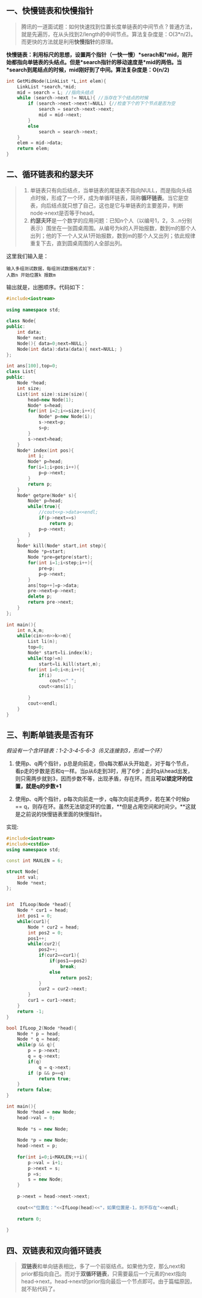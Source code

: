 ## 一、快慢链表和快慢指针

> 腾讯的一道面试题：如何快速找到位置长度单链表的中间节点？普通方法，就是先遍历，在从头找到2/length的中间节点。算法复杂度是：O(3*n/2)。而更快的方法就是利用**快慢指针**的原理。

**快慢链表：利用标尺的思想，设置两个指针（一快一慢）\*serach和\*mid，刚开始都指向单链表的头结点。但是\*search指针的移动速度是\*mid的两倍。当\*search到尾结点的时候，mid刚好到了中间。算法复杂度是：O(n/2)**

```c
int GetMidNode(LinkList *L,int elem){
	LinkList *search,*mid;
	mid = search = L; //指向头结点
	while (search->next != NULL){ //当存在下个结点的时候 
		if (search->next->next!=NULL) {//检查下个的下个节点是否为空 
			search = search->next->next;
			mid = mid->next;
		} 
		else
			search = search->next;
	}
	elem = mid->data;
	return elem;
} 
```
## 二、循环链表和约瑟夫环
> 1. 单链表只有向后结点，当单链表的尾链表不指向NULL，而是指向头结点时候，形成了一个环，成为单循环链表，简称**循环链表**。当它是空表，向后结点就只想了自己，这也是它与单链表的主要差异，判断node->next是否等于head。
> 2. **约瑟夫环**是一个数学的应用问题：已知n个人（以编号1，2，3...n分别表示）围坐在一张圆桌周围。从编号为k的人开始报数，数到m的那个人出列；他的下一个人又从1开始报数，数到m的那个人又出列；依此规律重复下去，直到圆桌周围的人全部出列。

这里我们输入是：
```
输入多组测试数据，每组测试数据格式如下：
人数n 开始位置k 报数m
```
输出就是，出圈顺序。代码如下：

```c++
#include<iostream>
 
using namespace std;
 
class Node{
public:
    int data;
    Node* next;
    Node(){ data=0;next=NULL;}
    Node(int data):data(data){ next=NULL; }
};
 
int ans[100],top=0;
class List{
public:
    Node *head;
    int size;
    List(int size):size(size){
        head=new Node(1);
        Node* s=head;
        for(int i=2;i<=size;i++){
            Node* p=new Node(i);
            s->next=p;
            s=p;
        }
        s->next=head;
    }
    Node* index(int pos){
        int i;
        Node* p=head;
        for(i=1;i<pos;i++){
            p=p->next;
        }
        return p;
    }
    Node* getpre(Node* s){
        Node* p=head;
        while(true){
            //cout<<p->data<<endl;
            if(p->next==s)
                return p;
            p=p->next;
        }
    }
    Node* kill(Node* start,int step){
        Node *p=start;
        Node *pre=getpre(start);
        for(int i=1;i<step;i++){
            pre=p;
            p=p->next;
        }
        ans[top++]=p->data;
        pre->next=p->next;
        delete p;
        return pre->next;
    }
};
 
int main(){
    int n,k,m;
    while(cin>>n>>k>>m){
        List li(n);
        top=0;
        Node* start=li.index(k);
        while(top!=n)
            start=li.kill(start,m);
        for(int i=0;i<n;i++){
            if(i)
                cout<<" ";
            cout<<ans[i];
 
        }
        cout<<endl;
    }
}
 ```

## 三、判断单链表是否有环

*假设有一个含环链表：1-2-3-4-5-6-3（6又连接到3，形成一个环）*


1. 使用p、q两个指针，p总是向前走，但q每次都从头开始走，对于每个节点，看p走的步数是否和q一样。当p从6走到3时，用了6步；此时q从head出发，则只需两步就到3，因而步数不等，出现矛盾，存在环。而且**可以锁定环的位置，就是q的步数+1**

2. 使用p、q两个指针，p每次向前走一步，q每次向前走两步，若在某个时候p == q，则存在环。虽然无法锁定环的位置，**但是占用空间和时间少。**这就是之前说的快慢链表里面的快慢指针。

实现:
```c++
#include<iostream>
#include<cstdio>
using namespace std;

const int MAXLEN = 6;

struct Node{
	int val;
	Node *next;
};


int  IfLoop(Node *head){
	Node * cur1 = head;
	int pos1 = 0;
	while(cur1){
		Node * cur2 = head;
		int pos2 = 0;
		pos1++;
		while(cur2){
			pos2++;
			if(cur2==cur1){
				if(pos1==pos2)
					break;
				else
					return pos2;
			}
			cur2 = cur2->next;
		}
		cur1 = cur1->next;
	}
	return -1;
}

bool IfLoop_2(Node *head){
	Node * p = head;
	Node * q = head;
	while(p && q){
		p = p->next;
		q = q->next;
		if(q)
			q = q->next;
		if (p && p==q)
			return true;
	}
	return false;
}

int main(){
	Node *head = new Node;
	head->val = 0;
	
	Node *s = new Node; 
	
	Node *p = new Node;
	head->next = p;
	
	for(int i=0;i<MAXLEN;++i){
		p->val = i+1;
		p->next = s; 
		p =s;
		s = new Node;
	}
	
	p->next = head->next->next;
	 
	cout<<"位置在："<<IfLoop(head)<<"，如果位置是-1，则不存在"<<endl;
		
	return 0;
	
}

```

## 四、双链表和双向循环链表
> **双链表**和单向链表相比，多了一个前驱结点。如果他为空，那么next和prior都指向自己。而对于**双循环链表**，只需要最后一个元素的next指向head->next，head->next的prior指向最后一个节点即可。由于篇幅原因，就不贴代码了。
